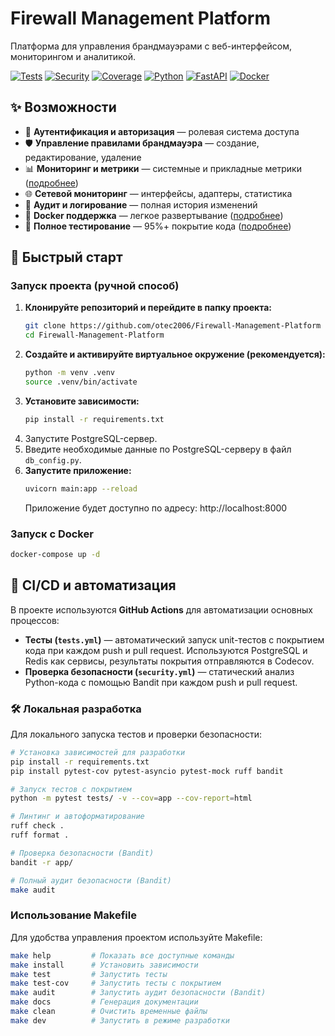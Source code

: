# Firewall Management Platform

Платформа для управления брандмауэрами с веб-интерфейсом, мониторингом и аналитикой.

[![Tests](https://github.com/otec2006/Firewall-Management-Platform/actions/workflows/tests.yml/badge.svg)](https://github.com/otec2006/Firewall-Management-Platform/actions/workflows/tests.yml)
[![Security](https://github.com/otec2006/Firewall-Management-Platform/actions/workflows/security.yml/badge.svg)](https://github.com/otec2006/Firewall-Management-Platform/actions/workflows/security.yml)
[![Coverage](https://codecov.io/gh/otec2006/Firewall-Management-Platform/branch/main/graph/badge.svg)](https://codecov.io/gh/otec2006/Firewall-Management-Platform)
[![Python](https://img.shields.io/badge/python-3.12-blue)](https://python.org)
[![FastAPI](https://img.shields.io/badge/FastAPI-0.104+-green)](https://fastapi.tiangolo.com)
[![Docker](https://img.shields.io/badge/docker-ready-blue)](https://docker.com)

## ✨ Возможности

- 🔐 **Аутентификация и авторизация** — ролевая система доступа
- 🛡️ **Управление правилами брандмауэра** — создание, редактирование, удаление
- 📊 **Мониторинг и метрики** — системные и прикладные метрики ([подробнее](docs/METRICS.md))
- 🌐 **Сетевой мониторинг** — интерфейсы, адаптеры, статистика
- 📝 **Аудит и логирование** — полная история изменений
- 🐳 **Docker поддержка** — легкое развертывание ([подробнее](docs/DOCKER.md))
- 🧪 **Полное тестирование** — 95%+ покрытие кода ([подробнее](docs/TESTING.md))

## 🚀 Быстрый старт

### Запуск проекта (ручной способ)

1. **Клонируйте репозиторий и перейдите в папку проекта:**
   ```bash
   git clone https://github.com/otec2006/Firewall-Management-Platform
   cd Firewall-Management-Platform
   ```
2. **Создайте и активируйте виртуальное окружение (рекомендуется):**
   ```bash
   python -m venv .venv
   source .venv/bin/activate
   ```
3. **Установите зависимости:**
   ```bash
   pip install -r requirements.txt
   ```
4. Запустите PostgreSQL-сервер.
5. Введите необходимые данные по PostgreSQL-серверу в файл `db_config.py`.
6. **Запустите приложение:**
   ```bash
   uvicorn main:app --reload
   ```
   Приложение будет доступно по адресу: http://localhost:8000

### Запуск с Docker

```bash
docker-compose up -d
```

## 🚦 CI/CD и автоматизация

В проекте используются **GitHub Actions** для автоматизации основных процессов:

- **Тесты (`tests.yml`)** — автоматический запуск unit-тестов с покрытием кода при каждом push и pull request. Используются PostgreSQL и Redis как сервисы, результаты покрытия отправляются в Codecov.
- **Проверка безопасности (`security.yml`)** — статический анализ Python-кода с помощью Bandit при каждом push и pull request.

### 🛠️ Локальная разработка

Для локального запуска тестов и проверки безопасности:

```bash
# Установка зависимостей для разработки
pip install -r requirements.txt
pip install pytest-cov pytest-asyncio pytest-mock ruff bandit

# Запуск тестов с покрытием
python -m pytest tests/ -v --cov=app --cov-report=html

# Линтинг и автоформатирование
ruff check .
ruff format .

# Проверка безопасности (Bandit)
bandit -r app/

# Полный аудит безопасности (Bandit)
make audit
```

### Использование Makefile

Для удобства управления проектом используйте Makefile:

```bash
make help         # Показать все доступные команды
make install      # Установить зависимости
make test         # Запустить тесты
make test-cov     # Запустить тесты с покрытием
make audit        # Запустить аудит безопасности (Bandit)
make docs         # Генерация документации
make clean        # Очистить временные файлы
make dev          # Запустить в режиме разработки
```